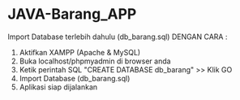 # JAVA-Barang_APP

Import Database terlebih dahulu (db_barang.sql) DENGAN CARA :
1. Aktifkan XAMPP (Apache & MySQL)
2. Buka localhost/phpmyadmin di browser anda
3. Ketik perintah SQL "CREATE DATABASE db_barang" >> Klik GO
4. Import Database (db_barang.sql)
5. Aplikasi siap dijalankan
